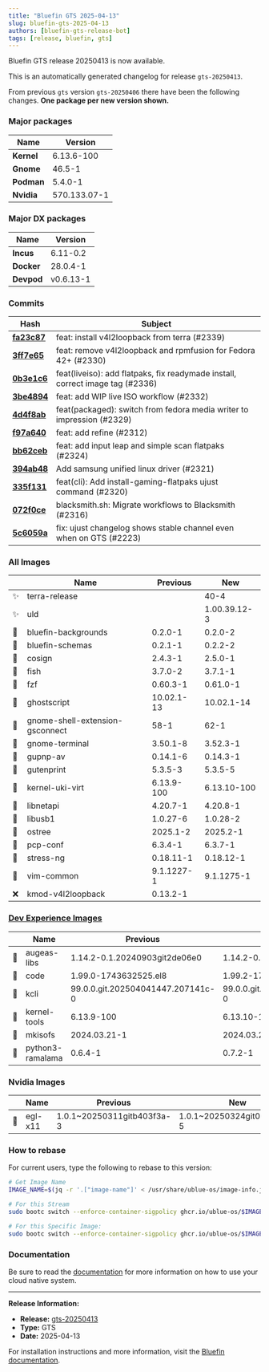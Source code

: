 ```yaml
---
title: "Bluefin GTS 2025-04-13"
slug: bluefin-gts-2025-04-13
authors: [bluefin-gts-release-bot]
tags: [release, bluefin, gts]
---
```


Bluefin GTS release 20250413 is now available.

This is an automatically generated changelog for release `gts-20250413`.

From previous `gts` version `gts-20250406` there have been the following changes. **One package per new version shown.**

### Major packages

| Name       | Version      |
| ---------- | ------------ |
| **Kernel** | 6.13.6-100   |
| **Gnome**  | 46.5-1       |
| **Podman** | 5.4.0-1      |
| **Nvidia** | 570.133.07-1 |

### Major DX packages

| Name       | Version   |
| ---------- | --------- |
| **Incus**  | 6.11-0.2  |
| **Docker** | 28.0.4-1  |
| **Devpod** | v0.6.13-1 |

### Commits

| Hash                                                                                               | Subject                                                                       |
| -------------------------------------------------------------------------------------------------- | ----------------------------------------------------------------------------- |
| **[fa23c87](https://github.com/ublue-os/bluefin/commit/fa23c87eaef6677dfb44ac816a0c390923e908dc)** | feat: install v4l2loopback from terra (#2339)                                 |
| **[3ff7e65](https://github.com/ublue-os/bluefin/commit/3ff7e659d827648c0a7435f5ed7f711226e17929)** | feat: remove v4l2loopback and rpmfusion for Fedora 42+ (#2330)                |
| **[0b3e1c6](https://github.com/ublue-os/bluefin/commit/0b3e1c6cb0e79e4bd56912a66a2e3c856b1c0354)** | feat(liveiso): add flatpaks, fix readymade install, correct image tag (#2336) |
| **[3be4894](https://github.com/ublue-os/bluefin/commit/3be48948eed375409803fe585f55ef4a0c8ce1ee)** | feat: add WIP live ISO workflow (#2332)                                       |
| **[4d4f8ab](https://github.com/ublue-os/bluefin/commit/4d4f8abf93be402b50aa40cc9c97c44eefe8c5b3)** | feat(packaged): switch from fedora media writer to impression (#2329)         |
| **[f97a640](https://github.com/ublue-os/bluefin/commit/f97a640a94b47a9b46783a9a5bb23549a9161921)** | feat: add refine (#2312)                                                      |
| **[bb62ceb](https://github.com/ublue-os/bluefin/commit/bb62cebb0f07ac17bce67f665ea49b5d20f5aa31)** | feat: add input leap and simple scan flatpaks (#2324)                         |
| **[394ab48](https://github.com/ublue-os/bluefin/commit/394ab4872798ad3be8985848383fb224da31834d)** | Add samsung unified linux driver (#2321)                                      |
| **[335f131](https://github.com/ublue-os/bluefin/commit/335f131de4864c414fb53f2d796ed42080eaaaea)** | feat(cli): Add install-gaming-flatpaks ujust command (#2320)                  |
| **[072f0ce](https://github.com/ublue-os/bluefin/commit/072f0ce49002b402a17044200339ded23807221e)** | blacksmith.sh: Migrate workflows to Blacksmith (#2316)                        |
| **[5c6059a](https://github.com/ublue-os/bluefin/commit/5c6059a53f89862e7e450b64a052aa4affcb270a)** | fix: ujust changelog shows stable channel even when on GTS (#2223)            |

### All Images

|     | Name                            | Previous   | New          |
| --- | ------------------------------- | ---------- | ------------ |
| ✨  | terra-release                   |            | 40-4         |
| ✨  | uld                             |            | 1.00.39.12-3 |
| 🔄  | bluefin-backgrounds             | 0.2.0-1    | 0.2.0-2      |
| 🔄  | bluefin-schemas                 | 0.2.1-1    | 0.2.2-2      |
| 🔄  | cosign                          | 2.4.3-1    | 2.5.0-1      |
| 🔄  | fish                            | 3.7.0-2    | 3.7.1-1      |
| 🔄  | fzf                             | 0.60.3-1   | 0.61.0-1     |
| 🔄  | ghostscript                     | 10.02.1-13 | 10.02.1-14   |
| 🔄  | gnome-shell-extension-gsconnect | 58-1       | 62-1         |
| 🔄  | gnome-terminal                  | 3.50.1-8   | 3.52.3-1     |
| 🔄  | gupnp-av                        | 0.14.1-6   | 0.14.3-1     |
| 🔄  | gutenprint                      | 5.3.5-3    | 5.3.5-5      |
| 🔄  | kernel-uki-virt                 | 6.13.9-100 | 6.13.10-100  |
| 🔄  | libnetapi                       | 4.20.7-1   | 4.20.8-1     |
| 🔄  | libusb1                         | 1.0.27-6   | 1.0.28-2     |
| 🔄  | ostree                          | 2025.1-2   | 2025.2-1     |
| 🔄  | pcp-conf                        | 6.3.4-1    | 6.3.7-1      |
| 🔄  | stress-ng                       | 0.18.11-1  | 0.18.12-1    |
| 🔄  | vim-common                      | 9.1.1227-1 | 9.1.1275-1   |
| ❌  | kmod-v4l2loopback               | 0.13.2-1   |              |

### [Dev Experience Images](https://docs.projectbluefin.io/bluefin-dx)

|     | Name             | Previous                          | New                               |
| --- | ---------------- | --------------------------------- | --------------------------------- |
| 🔄  | augeas-libs      | 1.14.2-0.1.20240903git2de06e0     | 1.14.2-0.4.20250324git4dffa3d     |
| 🔄  | code             | 1.99.0-1743632525.el8             | 1.99.2-1744250112.el8             |
| 🔄  | kcli             | 99.0.0.git.202504041447.207141c-0 | 99.0.0.git.202504110956.affb930-0 |
| 🔄  | kernel-tools     | 6.13.9-100                        | 6.13.10-100                       |
| 🔄  | mkisofs          | 2024.03.21-1                      | 2024.03.21-2                      |
| 🔄  | python3-ramalama | 0.6.4-1                           | 0.7.2-1                           |

### Nvidia Images

|     | Name    | Previous                   | New                        |
| --- | ------- | -------------------------- | -------------------------- |
| 🔄  | egl-x11 | 1.0.1~20250311gitb403f3a-3 | 1.0.1~20250324git0558d54-5 |

### How to rebase

For current users, type the following to rebase to this version:

```bash
# Get Image Name
IMAGE_NAME=$(jq -r '.["image-name"]' < /usr/share/ublue-os/image-info.json)

# For this Stream
sudo bootc switch --enforce-container-sigpolicy ghcr.io/ublue-os/$IMAGE_NAME:gts

# For this Specific Image:
sudo bootc switch --enforce-container-sigpolicy ghcr.io/ublue-os/$IMAGE_NAME:gts-20250413
```

### Documentation

Be sure to read the [documentation](https://docs.projectbluefin.io/) for more information
on how to use your cloud native system.

---

**Release Information:**

- **Release:** [gts-20250413](https://github.com/ublue-os/bluefin/releases/tag/gts-20250413)
- **Type:** GTS
- **Date:** 2025-04-13

For installation instructions and more information, visit the [Bluefin documentation](https://docs.projectbluefin.io/).
